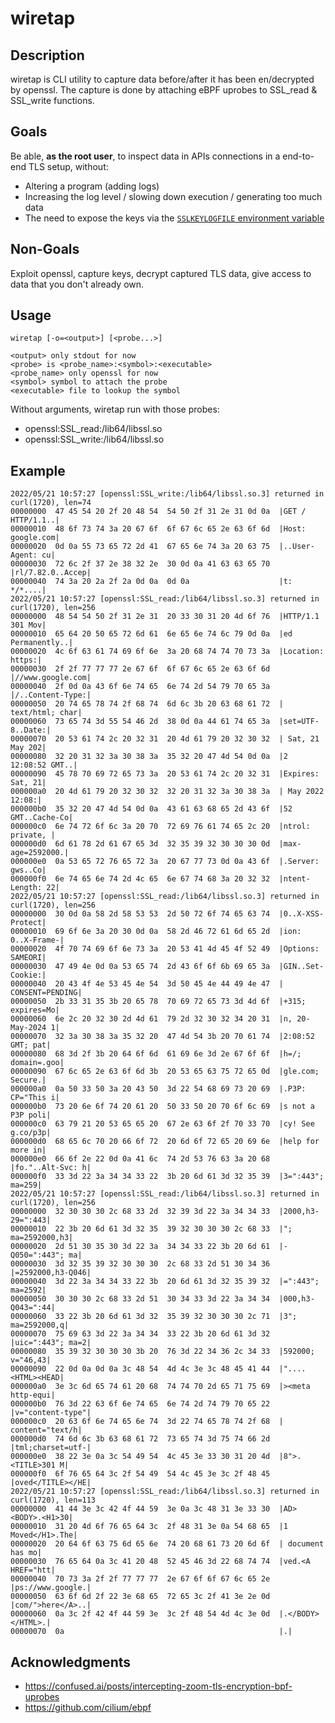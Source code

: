 # wiretap

## Description

wiretap is CLI utility to capture data before/after it has been en/decrypted by openssl.
The capture is done by attaching eBPF uprobes to SSL_read & SSL_write functions.

## Goals

Be able, **as the root user**, to inspect data in APIs connections in a end-to-end TLS setup,
without:
- Altering a program (adding logs)
- Increasing the log level / slowing down execution / generating too much data
- The need to expose the keys via the [`SSLKEYLOGFILE` environment variable](https://wiki.wireshark.org/TLS#using-the-pre-master-secret)

## Non-Goals

Exploit openssl, capture keys, decrypt captured TLS data, give access to data that you don't already own.

## Usage

```
wiretap [-o=<output>] [<probe...>]

<output> only stdout for now
<probe> is <probe_name>:<symbol>:<executable>
<probe_name> only openssl for now
<symbol> symbol to attach the probe
<executable> file to lookup the symbol
```

Without arguments, wiretap run with those probes:
- openssl:SSL_read:/lib64/libssl.so
- openssl:SSL_write:/lib64/libssl.so

## Example

```
2022/05/21 10:57:27 [openssl:SSL_write:/lib64/libssl.so.3] returned in curl(1720), len=74
00000000  47 45 54 20 2f 20 48 54  54 50 2f 31 2e 31 0d 0a  |GET / HTTP/1.1..|
00000010  48 6f 73 74 3a 20 67 6f  6f 67 6c 65 2e 63 6f 6d  |Host: google.com|
00000020  0d 0a 55 73 65 72 2d 41  67 65 6e 74 3a 20 63 75  |..User-Agent: cu|
00000030  72 6c 2f 37 2e 38 32 2e  30 0d 0a 41 63 63 65 70  |rl/7.82.0..Accep|
00000040  74 3a 20 2a 2f 2a 0d 0a  0d 0a                    |t: */*....|
2022/05/21 10:57:27 [openssl:SSL_read:/lib64/libssl.so.3] returned in curl(1720), len=256
00000000  48 54 54 50 2f 31 2e 31  20 33 30 31 20 4d 6f 76  |HTTP/1.1 301 Mov|
00000010  65 64 20 50 65 72 6d 61  6e 65 6e 74 6c 79 0d 0a  |ed Permanently..|
00000020  4c 6f 63 61 74 69 6f 6e  3a 20 68 74 74 70 73 3a  |Location: https:|
00000030  2f 2f 77 77 77 2e 67 6f  6f 67 6c 65 2e 63 6f 6d  |//www.google.com|
00000040  2f 0d 0a 43 6f 6e 74 65  6e 74 2d 54 79 70 65 3a  |/..Content-Type:|
00000050  20 74 65 78 74 2f 68 74  6d 6c 3b 20 63 68 61 72  | text/html; char|
00000060  73 65 74 3d 55 54 46 2d  38 0d 0a 44 61 74 65 3a  |set=UTF-8..Date:|
00000070  20 53 61 74 2c 20 32 31  20 4d 61 79 20 32 30 32  | Sat, 21 May 202|
00000080  32 20 31 32 3a 30 38 3a  35 32 20 47 4d 54 0d 0a  |2 12:08:52 GMT..|
00000090  45 78 70 69 72 65 73 3a  20 53 61 74 2c 20 32 31  |Expires: Sat, 21|
000000a0  20 4d 61 79 20 32 30 32  32 20 31 32 3a 30 38 3a  | May 2022 12:08:|
000000b0  35 32 20 47 4d 54 0d 0a  43 61 63 68 65 2d 43 6f  |52 GMT..Cache-Co|
000000c0  6e 74 72 6f 6c 3a 20 70  72 69 76 61 74 65 2c 20  |ntrol: private, |
000000d0  6d 61 78 2d 61 67 65 3d  32 35 39 32 30 30 30 0d  |max-age=2592000.|
000000e0  0a 53 65 72 76 65 72 3a  20 67 77 73 0d 0a 43 6f  |.Server: gws..Co|
000000f0  6e 74 65 6e 74 2d 4c 65  6e 67 74 68 3a 20 32 32  |ntent-Length: 22|
2022/05/21 10:57:27 [openssl:SSL_read:/lib64/libssl.so.3] returned in curl(1720), len=256
00000000  30 0d 0a 58 2d 58 53 53  2d 50 72 6f 74 65 63 74  |0..X-XSS-Protect|
00000010  69 6f 6e 3a 20 30 0d 0a  58 2d 46 72 61 6d 65 2d  |ion: 0..X-Frame-|
00000020  4f 70 74 69 6f 6e 73 3a  20 53 41 4d 45 4f 52 49  |Options: SAMEORI|
00000030  47 49 4e 0d 0a 53 65 74  2d 43 6f 6f 6b 69 65 3a  |GIN..Set-Cookie:|
00000040  20 43 4f 4e 53 45 4e 54  3d 50 45 4e 44 49 4e 47  | CONSENT=PENDING|
00000050  2b 33 31 35 3b 20 65 78  70 69 72 65 73 3d 4d 6f  |+315; expires=Mo|
00000060  6e 2c 20 32 30 2d 4d 61  79 2d 32 30 32 34 20 31  |n, 20-May-2024 1|
00000070  32 3a 30 38 3a 35 32 20  47 4d 54 3b 20 70 61 74  |2:08:52 GMT; pat|
00000080  68 3d 2f 3b 20 64 6f 6d  61 69 6e 3d 2e 67 6f 6f  |h=/; domain=.goo|
00000090  67 6c 65 2e 63 6f 6d 3b  20 53 65 63 75 72 65 0d  |gle.com; Secure.|
000000a0  0a 50 33 50 3a 20 43 50  3d 22 54 68 69 73 20 69  |.P3P: CP="This i|
000000b0  73 20 6e 6f 74 20 61 20  50 33 50 20 70 6f 6c 69  |s not a P3P poli|
000000c0  63 79 21 20 53 65 65 20  67 2e 63 6f 2f 70 33 70  |cy! See g.co/p3p|
000000d0  68 65 6c 70 20 66 6f 72  20 6d 6f 72 65 20 69 6e  |help for more in|
000000e0  66 6f 2e 22 0d 0a 41 6c  74 2d 53 76 63 3a 20 68  |fo."..Alt-Svc: h|
000000f0  33 3d 22 3a 34 34 33 22  3b 20 6d 61 3d 32 35 39  |3=":443"; ma=259|
2022/05/21 10:57:27 [openssl:SSL_read:/lib64/libssl.so.3] returned in curl(1720), len=256
00000000  32 30 30 30 2c 68 33 2d  32 39 3d 22 3a 34 34 33  |2000,h3-29=":443|
00000010  22 3b 20 6d 61 3d 32 35  39 32 30 30 30 2c 68 33  |"; ma=2592000,h3|
00000020  2d 51 30 35 30 3d 22 3a  34 34 33 22 3b 20 6d 61  |-Q050=":443"; ma|
00000030  3d 32 35 39 32 30 30 30  2c 68 33 2d 51 30 34 36  |=2592000,h3-Q046|
00000040  3d 22 3a 34 34 33 22 3b  20 6d 61 3d 32 35 39 32  |=":443"; ma=2592|
00000050  30 30 30 2c 68 33 2d 51  30 34 33 3d 22 3a 34 34  |000,h3-Q043=":44|
00000060  33 22 3b 20 6d 61 3d 32  35 39 32 30 30 30 2c 71  |3"; ma=2592000,q|
00000070  75 69 63 3d 22 3a 34 34  33 22 3b 20 6d 61 3d 32  |uic=":443"; ma=2|
00000080  35 39 32 30 30 30 3b 20  76 3d 22 34 36 2c 34 33  |592000; v="46,43|
00000090  22 0d 0a 0d 0a 3c 48 54  4d 4c 3e 3c 48 45 41 44  |"....<HTML><HEAD|
000000a0  3e 3c 6d 65 74 61 20 68  74 74 70 2d 65 71 75 69  |><meta http-equi|
000000b0  76 3d 22 63 6f 6e 74 65  6e 74 2d 74 79 70 65 22  |v="content-type"|
000000c0  20 63 6f 6e 74 65 6e 74  3d 22 74 65 78 74 2f 68  | content="text/h|
000000d0  74 6d 6c 3b 63 68 61 72  73 65 74 3d 75 74 66 2d  |tml;charset=utf-|
000000e0  38 22 3e 0a 3c 54 49 54  4c 45 3e 33 30 31 20 4d  |8">.<TITLE>301 M|
000000f0  6f 76 65 64 3c 2f 54 49  54 4c 45 3e 3c 2f 48 45  |oved</TITLE></HE|
2022/05/21 10:57:27 [openssl:SSL_read:/lib64/libssl.so.3] returned in curl(1720), len=113
00000000  41 44 3e 3c 42 4f 44 59  3e 0a 3c 48 31 3e 33 30  |AD><BODY>.<H1>30|
00000010  31 20 4d 6f 76 65 64 3c  2f 48 31 3e 0a 54 68 65  |1 Moved</H1>.The|
00000020  20 64 6f 63 75 6d 65 6e  74 20 68 61 73 20 6d 6f  | document has mo|
00000030  76 65 64 0a 3c 41 20 48  52 45 46 3d 22 68 74 74  |ved.<A HREF="htt|
00000040  70 73 3a 2f 2f 77 77 77  2e 67 6f 6f 67 6c 65 2e  |ps://www.google.|
00000050  63 6f 6d 2f 22 3e 68 65  72 65 3c 2f 41 3e 2e 0d  |com/">here</A>..|
00000060  0a 3c 2f 42 4f 44 59 3e  3c 2f 48 54 4d 4c 3e 0d  |.</BODY></HTML>.|
00000070  0a                                                |.|
```

## Acknowledgments

- https://confused.ai/posts/intercepting-zoom-tls-encryption-bpf-uprobes
- https://github.com/cilium/ebpf